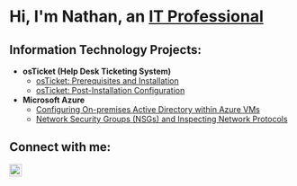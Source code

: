 <h1>Hi, I'm Nathan, an <a href="https://linkedin.com/in/Josh">IT Professional</a/h1>

<h2> Information Technology Projects:</h2>

- <b>osTicket (Help Desk Ticketing System)</b>
  - [osTicket: Prerequisites and Installation](https://github.com/Nathantopo01/osticket-prereqs)
  - [osTicket: Post-Installation Configuration](https://github.com/Nathantopo01/post-install-config)
- <b>Microsoft Azure</b>
  - [Configuring On-premises Active Directory within Azure VMs](https://github.com/Nathantopo01/configure-ad)
  - [Network Security Groups (NSGs) and Inspecting Network Protocols](https://github.com/Nathantopo01/azure-network-protocols)

<h2>Connect with me:</h2>

[<img align="left" alt="Nathan | LinkedIn" width="22px" src="https://cdn.jsdelivr.net/npm/simple-icons@v3/icons/linkedin.svg" />][linkedin]

[linkedin]: https://linkedin.com/in/nathaniel-topolewski-54824618a/
